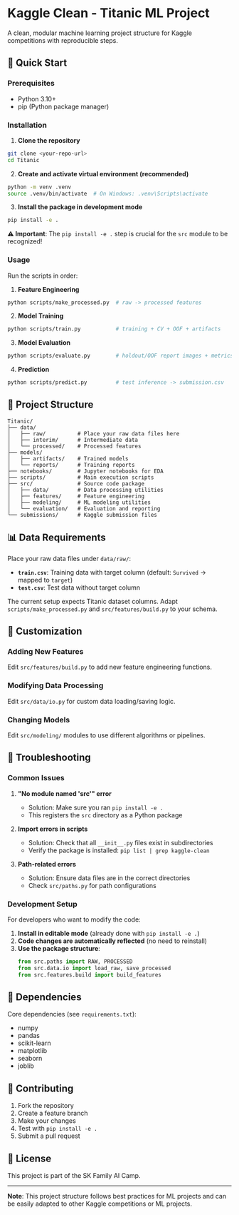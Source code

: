 # Kaggle Clean - Titanic ML Project

A clean, modular machine learning project structure for Kaggle competitions with reproducible steps.

## 🚀 Quick Start

### Prerequisites

- Python 3.10+
- pip (Python package manager)

### Installation

1. **Clone the repository**

```bash
git clone <your-repo-url>
cd Titanic
```

2. **Create and activate virtual environment (recommended)**

```bash
python -m venv .venv
source .venv/bin/activate  # On Windows: .venv\Scripts\activate
```

3. **Install the package in development mode**

```bash
pip install -e .
```

**⚠️ Important**: The `pip install -e .` step is crucial for the `src` module to be recognized!

### Usage

Run the scripts in order:

1. **Feature Engineering**

```bash
python scripts/make_processed.py  # raw -> processed features
```

2. **Model Training**

```bash
python scripts/train.py           # training + CV + OOF + artifacts
```

3. **Model Evaluation**

```bash
python scripts/evaluate.py        # holdout/OOF report images + metrics json
```

4. **Prediction**

```bash
python scripts/predict.py         # test inference -> submission.csv
```

## 📁 Project Structure

```
Titanic/
├── data/
│   ├── raw/          # Place your raw data files here
│   ├── interim/      # Intermediate data
│   └── processed/    # Processed features
├── models/
│   ├── artifacts/    # Trained models
│   └── reports/      # Training reports
├── notebooks/        # Jupyter notebooks for EDA
├── scripts/          # Main execution scripts
├── src/              # Source code package
│   ├── data/         # Data processing utilities
│   ├── features/     # Feature engineering
│   ├── modeling/     # ML modeling utilities
│   └── evaluation/   # Evaluation and reporting
└── submissions/      # Kaggle submission files
```

## 📊 Data Requirements

Place your raw data files under `data/raw/`:

- **`train.csv`**: Training data with target column (default: `Survived` → mapped to `target`)
- **`test.csv`**: Test data without target column

The current setup expects Titanic dataset columns. Adapt `scripts/make_processed.py` and `src/features/build.py` to your schema.

## 🔧 Customization

### Adding New Features

Edit `src/features/build.py` to add new feature engineering functions.

### Modifying Data Processing

Edit `src/data/io.py` for custom data loading/saving logic.

### Changing Models

Edit `src/modeling/` modules to use different algorithms or pipelines.

## 🐛 Troubleshooting

### Common Issues

1. **"No module named 'src'" error**

   - Solution: Make sure you ran `pip install -e .`
   - This registers the `src` directory as a Python package

2. **Import errors in scripts**

   - Solution: Check that all `__init__.py` files exist in subdirectories
   - Verify the package is installed: `pip list | grep kaggle-clean`

3. **Path-related errors**
   - Solution: Ensure data files are in the correct directories
   - Check `src/paths.py` for path configurations

### Development Setup

For developers who want to modify the code:

1. **Install in editable mode** (already done with `pip install -e .`)
2. **Code changes are automatically reflected** (no need to reinstall)
3. **Use the package structure**:
   ```python
   from src.paths import RAW, PROCESSED
   from src.data.io import load_raw, save_processed
   from src.features.build import build_features
   ```

## 📝 Dependencies

Core dependencies (see `requirements.txt`):

- numpy
- pandas
- scikit-learn
- matplotlib
- seaborn
- joblib

## 🤝 Contributing

1. Fork the repository
2. Create a feature branch
3. Make your changes
4. Test with `pip install -e .`
5. Submit a pull request

## 📄 License

This project is part of the SK Family AI Camp.

---

**Note**: This project structure follows best practices for ML projects and can be easily adapted to other Kaggle competitions or ML projects.
